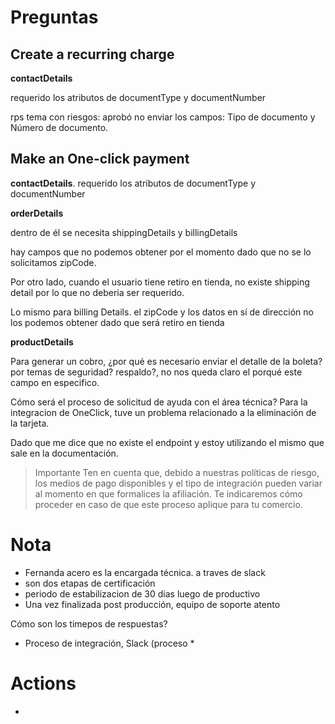 # Preguntas

## Create a recurring charge
**contactDetails** 

requerido los atributos de  documentType y documentNumber

rps
tema con riesgos: aprobó no enviar los campos: Tipo de documento y Número de documento.

## Make an One-click payment
**contactDetails**.
requerido los atributos de  documentType y documentNumber 

**orderDetails**

dentro de él se necesita shippingDetails y billingDetails

hay campos que no podemos obtener por el momento dado que no se lo solicitamos
zipCode.

Por otro lado, cuando el usuario tiene retiro en tienda, no existe shipping detail por lo que no deberia ser requerido.

Lo mismo para billing Details. el zipCode y los datos en sí de dirección no los podemos obtener dado que será retiro en tienda

**productDetails**

Para generar un cobro, ¿por qué es necesario enviar el detalle de la boleta? por temas de seguridad? respaldo?, no nos queda claro el porqué este campo en especifico.


Cómo será el proceso de solicitud de ayuda con el área técnica?
Para la integracion de OneClick, tuve un problema relacionado a la eliminación de la tarjeta.

Dado que me dice que no existe el endpoint y estoy utilizando el mismo que sale en la documentación.


> Importante
Ten en cuenta que, debido a nuestras políticas de riesgo, los medios de pago disponibles y el tipo de integración pueden variar al momento en que formalices la afiliación. Te indicaremos cómo proceder en caso de que este proceso aplique para tu comercio.


# Nota
- Fernanda acero es la encargada técnica. a traves de slack
- son dos etapas de certificación
- periodo de estabilizacion de 30 dias luego de productivo
- Una vez finalizada post producción, equipo de soporte atento

Cómo son los timepos de respuestas?
- Proceso de integración, Slack (proceso *

# Actions
- 
